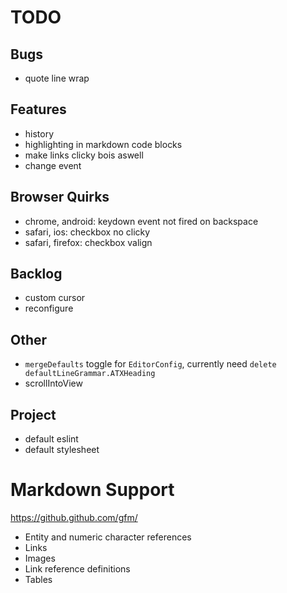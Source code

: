 # TODO
## Bugs
- quote line wrap

## Features
- history
- highlighting in markdown code blocks
- make links clicky bois aswell
- change event

## Browser Quirks
- chrome, android: keydown event not fired on backspace
- safari, ios: checkbox no clicky
- safari, firefox: checkbox valign

## Backlog
- custom cursor
- reconfigure

## Other
- `mergeDefaults` toggle for `EditorConfig`, currently need `delete defaultLineGrammar.ATXHeading`
- scrollIntoView

## Project
- default eslint
- default stylesheet

# Markdown Support
https://github.github.com/gfm/

- Entity and numeric character references
- Links
- Images
- Link reference definitions
- Tables
